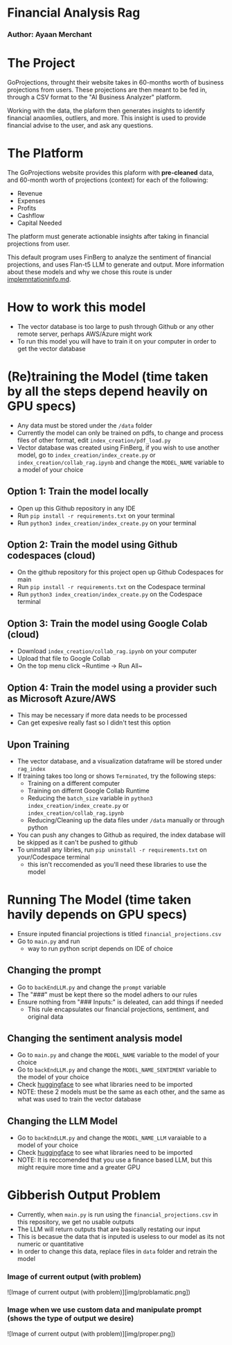 # Financial Analysis Rag

### Author: Ayaan Merchant

# The Project
GoProjections, throught their website takes in 60-months worth of business projections from users. These projections are then meant to be fed in, through a CSV format to the "AI Business Analyzer" platform. 

Working with the data, the plaform then generates insights to identify financial anaomlies, outliers, and more. This insight is used to provide financial advise to the user, and ask any questions.

# The Platform
The GoProjections website provides this plaform with **pre-cleaned** data, and 60-month worth of projections (context) for each of the following:
- Revenue
- Expenses
- Profits
- Cashflow
- Capital Needed

The platform must generate actionable insights after taking in financial projections from user.

This default program uses FinBerg to analyze the sentiment of financial projections, and uses Flan-t5 LLM to generate and output. More information about these models and why we chose this route is under [implemntationinfo.md](/implementationInfo.md).

# How to work this model
- The vector database is too large to push through Github or any other remote server, perhaps AWS/Azure might work
- To run this model you will have to train it on your computer in order to get the vector database

# (Re)training the Model (time taken by all the steps depend heavily on GPU specs)
- Any data must be stored under the `/data` folder
- Currently the model can only be trained on pdfs, to change and process files of other format, edit `index_creation/pdf_load.py`
- Vector database was created using FinBerg, if you wish to use another model, go to `index_creation/index_create.py` or  `index_creation/collab_rag.ipynb` and change the `MODEL_NAME` variable to a model of your choice

## Option 1: Train the model locally
- Open up this Github repository in any IDE
- Run `pip install -r requirements.txt` on your terminal
- Run `python3 index_creation/index_create.py` on your terminal
## Option 2: Train the model using Github codespaces (cloud)
- On the github repository for this project open up Github Codespaces for main
- Run `pip install -r requirements.txt` on the Codespace terminal
- Run `python3 index_creation/index_create.py` on the Codespace terminal
## Option 3: Train the model using Google Colab (cloud)
- Download `index_creation/collab_rag.ipynb` on your computer
- Upload that file to Google Collab
- On the top menu click ~Runtime -> Run All~
## Option 4: Train the model using a provider such as Microsoft Azure/AWS
- This may be necessary if more data needs to be processed
- Can get expesive really fast so I didn't test this option
## Upon Training
- The vector database, and a visualization dataframe will be stored under `rag_index`
- If training takes too long or shows `Terminated`, try the following steps:
  - Training on a different computer 
  - Training on differnt Google Collab Runtime
  - Reducing the `batch_size` variable in `python3 index_creation/index_create.py` or `index_creation/collab_rag.ipynb`
  - Reducing/Cleaning up the data files under `/data` manually or through python
- You can push any changes to Github as required, the index database will be skipped as it can't be pushed to github
- To uninstall any libries, run `pip uninstall -r requirements.txt` on your/Codespace terminal
  - this isn't reccomended as you'll need these libraries to use the model

# Running The Model (time taken havily depends on GPU specs)
- Ensure inputed financial projections is titled `financial_projections.csv`
- Go to `main.py` and run 
  - way to run python script depends on IDE of choice

## Changing the prompt
- Go to `backEndLLM.py` and change the `prompt` variable
- The "###" must be kept there so the model adhers to our rules
- Ensure nothing from "### Inputs:" is deleated, can add things if needed
  - This rule encapsulates our financial projections, sentiment, and original data
## Changing the sentiment analysis model
- Go to `main.py` and change the `MODEL_NAME` variable to the model of your choice
- Go to `backEndLLM.py` and change the `MODEL_NAME_SENTIMENT` variable to the model of your choice
- Check [huggingface](https://huggingface.co) to see what libraries need to be imported
- NOTE: these 2 models must be the same as each other, and the same as what was used to train the vector database
## Changing the LLM Model
- Go to `backEndLLM.py` and change the `MODEL_NAME_LLM` varaiable to a model of your choice
- Check [huggingface](https://huggingface.co) to see what libraries need to be imported
- NOTE: It is reccomended that you use a finance based LLM, but this might require more time and a greater GPU

# Gibberish Output Problem
- Currently, when `main.py` is run using the `financial_projections.csv` in this repository, we get no usable outputs
- The LLM will return outputs that are basically restating our input
- This is becasue the data that is inputed is useless to our model as its not numeric or quantitative
- In order to change this data, replace files in `data` folder and retrain the model
### Image of current output (with problem)
![Image of current output (with problem)][img/problamatic.png])

### Image when we use custom data and manipulate prompt (shows the type of output we desire)
![Image of current output (with problem)][img/proper.png])


